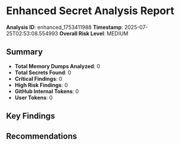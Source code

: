 # Enhanced Secret Analysis Report

**Analysis ID**: enhanced_1753411988
**Timestamp**: 2025-07-25T02:53:08.554993
**Overall Risk Level**: MEDIUM

## Summary

- **Total Memory Dumps Analyzed**: 0
- **Total Secrets Found**: 0
- **Critical Findings**: 0
- **High Risk Findings**: 0
- **GitHub Internal Tokens**: 0
- **User Tokens**: 0

## Key Findings

## Recommendations

